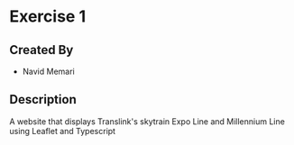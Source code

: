 # Exercise 1

## Created By
* Navid Memari

## Description
A website that displays Translink's skytrain Expo Line and Millennium Line using Leaflet and Typescript